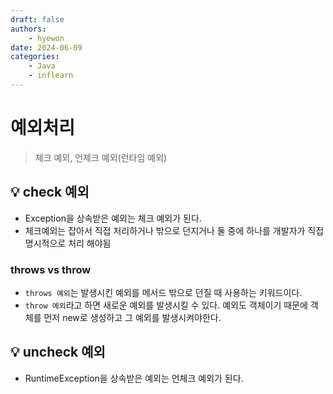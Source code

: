```yaml
---
draft: false
authors:
    - hyewon
date: 2024-06-09
categories:
    - Java
    - inflearn
---
```


# 예외처리

> 체크 예외, 언체크 예외(런타임 예외)

<!-- more -->

## 💡 check 예외

-   Exception을 상속받은 예외는 체크 예외가 된다.
-   체크예외는 잡아서 직접 처리하거나 밖으로 던지거나 둘 중에 하나를 개발자가 직접 명시적으로 처리 해야됨

### throws vs throw

-   `throws 예외`는 발생시킨 예외를 메서드 밖으로 던질 때 사용하는 키워드이다.
-   `throw 예외`라고 하면 새로운 예외를 발생시킬 수 있다. 예외도 객체이기 때문에 객체를 먼저 new로 생성하고 그 예외를 발생시켜야한다.

## 💡 uncheck 예외

-   RuntimeException을 상속받은 예외는 언체크 예외가 된다.
